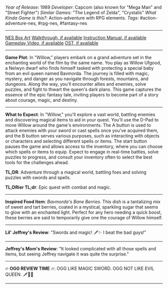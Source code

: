 *Year of Release*: 1989
*Developer*: Capcom (also known for "Mega Man" and "Street Fighter")
*Similar Games*: "The Legend of Zelda", "Crystalis"
*What Kinda Game is this?*: Action-adventure with RPG elements.
*Tags:* #action-adventure-nes, #rpg-nes, #fantasy-nes

---
[NES Box Art](https://www.google.com/search?tbm=isch&q=NES+Box+Art+Willow) 
[Walkthrough, if available](https://www.google.com/search?q=Walkthrough+NES+Willow)
[Instruction Manual, if available](https://www.google.com/search?q=NES+Instruction+Manual+Willow)
[Gameplay Video, if available](https://www.youtube.com/results?search_query=gameplay+NES+Willow) 
[OST, if available](https://www.youtube.com/results?search_query=gameplay+NES+Willow+OST)

- - -
**Game Plot**: In "Willow," players embark on a grand adventure set in the enchanting world of the film by the same name. You play as Willow Ufgood, a Nelwyn dwarf who finds himself tasked with protecting a special baby from an evil queen named Bavmorda. The journey is filled with magic, mystery, and danger as you navigate through forests, mountains, and dungeons. Along the way, you'll encounter allies and enemies, solve puzzles, and fight to thwart the queen's dark plans. This game captures the essence of the epic fantasy tale, inviting players to become part of a story about courage, magic, and destiny.

- - -
**What to Expect**: In "Willow," you'll explore a vast world, battling enemies and discovering magical items to aid in your quest. You'll use the D-Pad to move Willow around the game's environments. The A button is used to attack enemies with your sword or cast spells once you've acquired them, and the B button serves various purposes, such as interacting with objects or characters and selecting different spells or items. The start button pauses the game and allows access to the inventory, where you can choose which spells or items to equip. Expect to engage in real-time battles, solve puzzles to progress, and consult your inventory often to select the best tools for the challenges ahead.

**TL;DR**: Adventure through a magical world, battling foes and solving puzzles with swords and spells.

**TL;DRier TL;dr**: Epic quest with combat and magic.

---
**Inspired Food Item**: *Bavmorda's Bane Berries*. This dish is a tantalizing mix of sweet and tart berries, coated in a mystical, sparkling sugar that seems to glow with an enchanted light. Perfect for any hero needing a quick boost, these berries are said to temporarily give one the courage of Willow himself.

---
**Lil' Jeffrey's Review**: "Swords and magic! 🗡️✨ I beat the bad guys!"

---
**Jeffrey's Mom's Review**: "It looked complicated with all those spells and items, but seeing Jeffrey navigate it was quite the surprise."

---
🔥 **OGG REVIEW TIME** 🔥: OGG LIKE MAGIC SWORD. OGG NOT LIKE EVIL QUEEN. 🗡️👹🚫

---